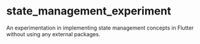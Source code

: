 # state_management_experiment
An experimentation in implementing state management concepts in Flutter without using any external packages.
